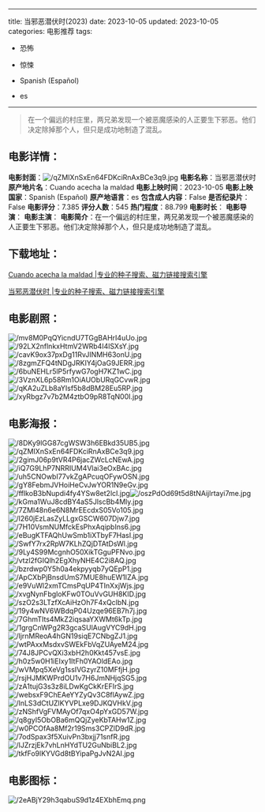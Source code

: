 
---
title: 当邪恶潜伏时(2023)
date: 2023-10-05
updated: 2023-10-05
categories: 电影推荐
tags:
- 恐怖
- 惊悚

- Spanish (Español)
- es
---


> 在一个偏远的村庄里，两兄弟发现一个被恶魔感染的人正要生下邪恶。他们决定除掉那个人，但只是成功地制造了混乱。

## **电影详情**：

**电影封面**：<img src="https://image.tmdb.org/t/p/w200/qZMIXnSxEn64FDKciRnAxBCe3q9.jpg" alt="/qZMIXnSxEn64FDKciRnAxBCe3q9.jpg" title="/qZMIXnSxEn64FDKciRnAxBCe3q9.jpg">
**电影名称**：当邪恶潜伏时
**原产地片名**：Cuando acecha la maldad
**电影上映时间**：2023-10-05
**电影上映国家**：Spanish (Español)
**原产地语言**：es
**包含成人内容**：False
**是否纪录片**：False
**电影评分**：7.385
**评分人数**：545
**热门程度**：88.799
**电影时长**：
**电影导演**：
**电影主演**：
**电影简介**：在一个偏远的村庄里，两兄弟发现一个被恶魔感染的人正要生下邪恶。他们决定除掉那个人，但只是成功地制造了混乱。

## **下载地址**：
[Cuando acecha la maldad |专业的种子搜索、磁力链接搜索引擎](https://movie.amd794.com:2083/?search=Cuando%20acecha%20la%20maldad&ordering=&mode=match_phrase&page_size=10&page=1)

[当邪恶潜伏时 |专业的种子搜索、磁力链接搜索引擎](https://movie.amd794.com:2083/?search=%E5%BD%93%E9%82%AA%E6%81%B6%E6%BD%9C%E4%BC%8F%E6%97%B6&ordering=&mode=match_phrase&page_size=10&page=1)
 

## **电影剧照**：
<img src="https://image.tmdb.org/t/p/original/mv8M0PqQYicndU7TGgBAHrI4uUo.jpg" alt="/mv8M0PqQYicndU7TGgBAHrI4uUo.jpg" title="/mv8M0PqQYicndU7TGgBAHrI4uUo.jpg"><img src="https://image.tmdb.org/t/p/original/92LX2nflnkxHtmV2WRb4I4lSXsY.jpg" alt="/92LX2nflnkxHtmV2WRb4I4lSXsY.jpg" title="/92LX2nflnkxHtmV2WRb4I4lSXsY.jpg"><img src="https://image.tmdb.org/t/p/original/cavK9ox37pxDg11RvJINMH63onU.jpg" alt="/cavK9ox37pxDg11RvJINMH63onU.jpg" title="/cavK9ox37pxDg11RvJINMH63onU.jpg"><img src="https://image.tmdb.org/t/p/original/8zgmZFQ4tNDgJRKIY4jOaG9JERR.jpg" alt="/8zgmZFQ4tNDgJRKIY4jOaG9JERR.jpg" title="/8zgmZFQ4tNDgJRKIY4jOaG9JERR.jpg"><img src="https://image.tmdb.org/t/p/original/6buNEHLr5lP5rfywG7ogH7KZ1wC.jpg" alt="/6buNEHLr5lP5rfywG7ogH7KZ1wC.jpg" title="/6buNEHLr5lP5rfywG7ogH7KZ1wC.jpg"><img src="https://image.tmdb.org/t/p/original/3VznXL6p58Rm1OiAUObURqGCvwR.jpg" alt="/3VznXL6p58Rm1OiAUObURqGCvwR.jpg" title="/3VznXL6p58Rm1OiAUObURqGCvwR.jpg"><img src="https://image.tmdb.org/t/p/original/qKA2uZLb8aYIsf5b8dBM28Eu5RP.jpg" alt="/qKA2uZLb8aYIsf5b8dBM28Eu5RP.jpg" title="/qKA2uZLb8aYIsf5b8dBM28Eu5RP.jpg"><img src="https://image.tmdb.org/t/p/original/xyRbgz7v7b2M4ztbO9pR8TqN00I.jpg" alt="/xyRbgz7v7b2M4ztbO9pR8TqN00I.jpg" title="/xyRbgz7v7b2M4ztbO9pR8TqN00I.jpg">

## **电影海报**：
<img src="https://image.tmdb.org/t/p/original/8DKy9lGG87cgWSW3h6EBkd35UB5.jpg" alt="/8DKy9lGG87cgWSW3h6EBkd35UB5.jpg" title="/8DKy9lGG87cgWSW3h6EBkd35UB5.jpg"><img src="https://image.tmdb.org/t/p/original/qZMIXnSxEn64FDKciRnAxBCe3q9.jpg" alt="/qZMIXnSxEn64FDKciRnAxBCe3q9.jpg" title="/qZMIXnSxEn64FDKciRnAxBCe3q9.jpg"><img src="https://image.tmdb.org/t/p/original/2gimJ06p9tVR4P6jacZWcLcNEwA.jpg" alt="/2gimJ06p9tVR4P6jacZWcLcNEwA.jpg" title="/2gimJ06p9tVR4P6jacZWcLcNEwA.jpg"><img src="https://image.tmdb.org/t/p/original/iQ7G9LhP7NRRIUM4Vlai3eOxBAc.jpg" alt="/iQ7G9LhP7NRRIUM4Vlai3eOxBAc.jpg" title="/iQ7G9LhP7NRRIUM4Vlai3eOxBAc.jpg"><img src="https://image.tmdb.org/t/p/original/uh5CNOwbI77vkZgAPcuqOFywOSN.jpg" alt="/uh5CNOwbI77vkZgAPcuqOFywOSN.jpg" title="/uh5CNOwbI77vkZgAPcuqOFywOSN.jpg"><img src="https://image.tmdb.org/t/p/original/gY8FebmJVHoiHeCvJwYOR1N9eGv.jpg" alt="/gY8FebmJVHoiHeCvJwYOR1N9eGv.jpg" title="/gY8FebmJVHoiHeCvJwYOR1N9eGv.jpg"><img src="https://image.tmdb.org/t/p/original/ffIkoB3bNupdi4fy4YSw8et2lcI.jpg" alt="/ffIkoB3bNupdi4fy4YSw8et2lcI.jpg" title="/ffIkoB3bNupdi4fy4YSw8et2lcI.jpg"><img src="https://image.tmdb.org/t/p/original/oszPdOd69t5d8tNAijlrtayi7me.jpg" alt="/oszPdOd69t5d8tNAijlrtayi7me.jpg" title="/oszPdOd69t5d8tNAijlrtayi7me.jpg"><img src="https://image.tmdb.org/t/p/original/kGma1WuJ8cdBY4aS5JlscBb4Mly.jpg" alt="/kGma1WuJ8cdBY4aS5JlscBb4Mly.jpg" title="/kGma1WuJ8cdBY4aS5JlscBb4Mly.jpg"><img src="https://image.tmdb.org/t/p/original/7ZMl48n6e6N8MrEEcdxS05Vo105.jpg" alt="/7ZMl48n6e6N8MrEEcdxS05Vo105.jpg" title="/7ZMl48n6e6N8MrEEcdxS05Vo105.jpg"><img src="https://image.tmdb.org/t/p/original/l260jEzLasZyLLgxGSCW607Djw7.jpg" alt="/l260jEzLasZyLLgxGSCW607Djw7.jpg" title="/l260jEzLasZyLLgxGSCW607Djw7.jpg"><img src="https://image.tmdb.org/t/p/original/7H10VsmNUMfckEsPhxAqipbIns6.jpg" alt="/7H10VsmNUMfckEsPhxAqipbIns6.jpg" title="/7H10VsmNUMfckEsPhxAqipbIns6.jpg"><img src="https://image.tmdb.org/t/p/original/eBugKTFAQhUwSmb1iXTbyF7HasI.jpg" alt="/eBugKTFAQhUwSmb1iXTbyF7HasI.jpg" title="/eBugKTFAQhUwSmb1iXTbyF7HasI.jpg"><img src="https://image.tmdb.org/t/p/original/SwfY7rx2RpW7KLhZQjDTAtDsWl.jpg" alt="/SwfY7rx2RpW7KLhZQjDTAtDsWl.jpg" title="/SwfY7rx2RpW7KLhZQjDTAtDsWl.jpg"><img src="https://image.tmdb.org/t/p/original/9Ly4S99McgnhO50XikTGguPFNvo.jpg" alt="/9Ly4S99McgnhO50XikTGguPFNvo.jpg" title="/9Ly4S99McgnhO50XikTGguPFNvo.jpg"><img src="https://image.tmdb.org/t/p/original/vtzl2fGIQlh2EgXhyNHE4C2i8AQ.jpg" alt="/vtzl2fGIQlh2EgXhyNHE4C2i8AQ.jpg" title="/vtzl2fGIQlh2EgXhyNHE4C2i8AQ.jpg"><img src="https://image.tmdb.org/t/p/original/bzrdwp0Y5h0a4ekpyyqb7yQEpP1.jpg" alt="/bzrdwp0Y5h0a4ekpyyqb7yQEpP1.jpg" title="/bzrdwp0Y5h0a4ekpyyqb7yQEpP1.jpg"><img src="https://image.tmdb.org/t/p/original/ApCXbPjBnsdUmS7MUE8huEW1IZA.jpg" alt="/ApCXbPjBnsdUmS7MUE8huEW1IZA.jpg" title="/ApCXbPjBnsdUmS7MUE8huEW1IZA.jpg"><img src="https://image.tmdb.org/t/p/original/e9VuWl2xmTCmsPqUP4TInXxjWjs.jpg" alt="/e9VuWl2xmTCmsPqUP4TInXxjWjs.jpg" title="/e9VuWl2xmTCmsPqUP4TInXxjWjs.jpg"><img src="https://image.tmdb.org/t/p/original/xvgNynFbgloKFw0TOuVvGUH8KID.jpg" alt="/xvgNynFbgloKFw0TOuVvGUH8KID.jpg" title="/xvgNynFbgloKFw0TOuVvGUH8KID.jpg"><img src="https://image.tmdb.org/t/p/original/szO2s3LTzfXcAiHzOh7F4xQclbN.jpg" alt="/szO2s3LTzfXcAiHzOh7F4xQclbN.jpg" title="/szO2s3LTzfXcAiHzOh7F4xQclbN.jpg"><img src="https://image.tmdb.org/t/p/original/19y4wNV6WBdqP04Uzqe96EB7h7j.jpg" alt="/19y4wNV6WBdqP04Uzqe96EB7h7j.jpg" title="/19y4wNV6WBdqP04Uzqe96EB7h7j.jpg"><img src="https://image.tmdb.org/t/p/original/7GhmTIts4MkZ2iqsaaYXWMt6kTp.jpg" alt="/7GhmTIts4MkZ2iqsaaYXWMt6kTp.jpg" title="/7GhmTIts4MkZ2iqsaaYXWMt6kTp.jpg"><img src="https://image.tmdb.org/t/p/original/1grgCnWPg2R3gcaSUlAugVYC9dH.jpg" alt="/1grgCnWPg2R3gcaSUlAugVYC9dH.jpg" title="/1grgCnWPg2R3gcaSUlAugVYC9dH.jpg"><img src="https://image.tmdb.org/t/p/original/ljrnMReoA4hGN19siqE7CNbgZJ1.jpg" alt="/ljrnMReoA4hGN19siqE7CNbgZJ1.jpg" title="/ljrnMReoA4hGN19siqE7CNbgZJ1.jpg"><img src="https://image.tmdb.org/t/p/original/wtPAxxMsdxvSWEkFbVqZUAyeM24.jpg" alt="/wtPAxxMsdxvSWEkFbVqZUAyeM24.jpg" title="/wtPAxxMsdxvSWEkFbVqZUAyeM24.jpg"><img src="https://image.tmdb.org/t/p/original/74J8JPCvQXi3xbH2h0Kkt457vsE.jpg" alt="/74J8JPCvQXi3xbH2h0Kkt457vsE.jpg" title="/74J8JPCvQXi3xbH2h0Kkt457vsE.jpg"><img src="https://image.tmdb.org/t/p/original/h0z5w0H1iEIxy1ItFh0YAOldEAo.jpg" alt="/h0z5w0H1iEIxy1ItFh0YAOldEAo.jpg" title="/h0z5w0H1iEIxy1ItFh0YAOldEAo.jpg"><img src="https://image.tmdb.org/t/p/original/wVMpq5XeVg1ssIVGzyrZ10MFfjH.jpg" alt="/wVMpq5XeVg1ssIVGzyrZ10MFfjH.jpg" title="/wVMpq5XeVg1ssIVGzyrZ10MFfjH.jpg"><img src="https://image.tmdb.org/t/p/original/rsjHJMKWPrdOU1v7H6JmNHjqSG5.jpg" alt="/rsjHJMKWPrdOU1v7H6JmNHjqSG5.jpg" title="/rsjHJMKWPrdOU1v7H6JmNHjqSG5.jpg"><img src="https://image.tmdb.org/t/p/original/zA1tujG3s3z8iLDwKgCkKrEFIrS.jpg" alt="/zA1tujG3s3z8iLDwKgCkKrEFIrS.jpg" title="/zA1tujG3s3z8iLDwKgCkKrEFIrS.jpg"><img src="https://image.tmdb.org/t/p/original/websxF9ChEAeYYZyQv3C8flAywZ.jpg" alt="/websxF9ChEAeYYZyQv3C8flAywZ.jpg" title="/websxF9ChEAeYYZyQv3C8flAywZ.jpg"><img src="https://image.tmdb.org/t/p/original/lnLS3dCtUZlKYVPLxe9DJKQVHkV.jpg" alt="/lnLS3dCtUZlKYVPLxe9DJKQVHkV.jpg" title="/lnLS3dCtUZlKYVPLxe9DJKQVHkV.jpg"><img src="https://image.tmdb.org/t/p/original/zNShfVgFVMAyOf7qxO4pYxGD57W.jpg" alt="/zNShfVgFVMAyOf7qxO4pYxGD57W.jpg" title="/zNShfVgFVMAyOf7qxO4pYxGD57W.jpg"><img src="https://image.tmdb.org/t/p/original/q8gyI5ObOBa6mQQjZyeKbTAHw1Z.jpg" alt="/q8gyI5ObOBa6mQQjZyeKbTAHw1Z.jpg" title="/q8gyI5ObOBa6mQQjZyeKbTAHw1Z.jpg"><img src="https://image.tmdb.org/t/p/original/w0PCOfAa8Mf2r19Sms3CPZlD9dR.jpg" alt="/w0PCOfAa8Mf2r19Sms3CPZlD9dR.jpg" title="/w0PCOfAa8Mf2r19Sms3CPZlD9dR.jpg"><img src="https://image.tmdb.org/t/p/original/7odSpax3f5XuivPn3bxjj71snfR.jpg" alt="/7odSpax3f5XuivPn3bxjj71snfR.jpg" title="/7odSpax3f5XuivPn3bxjj71snfR.jpg"><img src="https://image.tmdb.org/t/p/original/lJZrzjEk7vhLnHYdTU2GuNbiBL2.jpg" alt="/lJZrzjEk7vhLnHYdTU2GuNbiBL2.jpg" title="/lJZrzjEk7vhLnHYdTU2GuNbiBL2.jpg"><img src="https://image.tmdb.org/t/p/original/tkfFo9lKYVGd8tBYipaPgJvN2AI.jpg" alt="/tkfFo9lKYVGd8tBYipaPgJvN2AI.jpg" title="/tkfFo9lKYVGd8tBYipaPgJvN2AI.jpg">

## **电影图标**：
<img src="https://image.tmdb.org/t/p/original/2eABjY29h3qabuS9d1z4EXbhEmq.png" alt="/2eABjY29h3qabuS9d1z4EXbhEmq.png" title="/2eABjY29h3qabuS9d1z4EXbhEmq.png">
